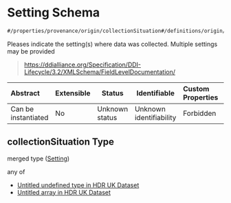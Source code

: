 # Setting Schema

```txt
#/properties/provenance/origin/collectionSituation#/definitions/origin/properties/collectionSituation
```

Pleases indicate the setting(s) where data was collected. Multiple settings may be provided


> <https://ddialliance.org/Specification/DDI-Lifecycle/3.2/XMLSchema/FieldLevelDocumentation/>
>

| Abstract            | Extensible | Status         | Identifiable            | Custom Properties | Additional Properties | Access Restrictions | Defined In                                                                                         |
| :------------------ | ---------- | -------------- | ----------------------- | :---------------- | --------------------- | ------------------- | -------------------------------------------------------------------------------------------------- |
| Can be instantiated | No         | Unknown status | Unknown identifiability | Forbidden         | Allowed               | none                | [dataset.schema.json\*](../../../schema/dataset/latest/dataset.schema.json "open original schema") |

## collectionSituation Type

merged type ([Setting](dataset-definitions-origin-properties-setting.md))

any of

-   [Untitled undefined type in HDR UK Dataset](dataset-definitions-origin-properties-setting-anyof-0.md "check type definition")
-   [Untitled array in HDR UK Dataset](dataset-definitions-origin-properties-setting-anyof-1.md "check type definition")
